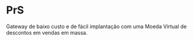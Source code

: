 PrS
===

Gateway de baixo custo e de fácil implantação com uma Moeda Virtual de descontos em vendas em massa.
